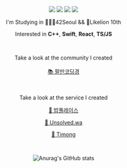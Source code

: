 
<div align="center">

<p>
  <a href="https://42seoul.kr/seoul42/main/view" target="_blank"><img src="https://img.shields.io/badge/42Seoul-000000?style=flat-square&logo=42&logoColor=white"/></a>
  <a href="https://80000coding.oopy.io/aboutme" target="_blank"><img src="https://img.shields.io/badge/BLOG-282828?style=flat-square&logo=Notion&logoColor=white"/></a>
  <a href="https://www.instagram.com/sour_s.h/" target="_blank"><img src="https://img.shields.io/badge/suhshin-CB3F7C?style=flat-square&logo=Instagram&logoColor=white"/></a>
  <a href="mailto:sushin.bot@gmail.com" target="_blank"><img src="https://img.shields.io/badge/sushin.bot@gmail.com-EA4335?style=flat-square&logo=Gmail&logoColor=white"/></a>
</p>
<p>
I'm Studying in 👨🏻‍💻42Seoul && 🦁Likelion 10th
</p>

Interested in **C++**, **Swift**, **React**, **TS/JS**

<br>

Take a look at the community I created
<br>
<br>
[📚 팔만코딩경](https://80000coding.oopy.io)

<br>

Take a look at the service I created
<br>

[🍚 밥풀레이스](https://babplace.heyinsa.kr)
  
[🧩 Unsolved.wa](https://babplace.heyinsa.kr](https://chrome.google.com/webstore/detail/unsolvedwa/dgikgakkhcapbjbccbgpajlgjocmeddj?hl=ko))
  
[📅 Timong](https://timong.heyinsa.kr)

<br>


![Anurag's GitHub stats](https://github-readme-stats.vercel.app/api?username=rkskekzzz&show_icons=true&theme=react)


</div>


<!--
[![Top Langs](https://github-readme-stats.vercel.app/api/top-langs/?username=rkskekzzz&layout=compact&theme=react)](https://github.com/anuraghazra/github-readme-stats) -->

<!--
**rkskekzzz/rkskekzzz** is a ✨ _special_ ✨ repository because its `README.md` (this file) appears on your GitHub profile.

Here are some ideas to get you started:

- 🔭 I’m currently working on ...
- 🌱 I’m currently learning ...
- 👯 I’m looking to collaborate on ...
- 🤔 I’m looking for help with ...
- 💬 Ask me about ...
- 📫 How to reach me: ...
- 😄 Pronouns: ...
- ⚡ Fun fact: ...
-->
